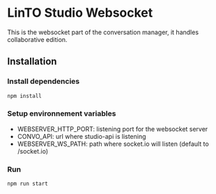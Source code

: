 # LinTO Studio Websocket

This is the websocket part of the conversation manager, it handles collaborative edition.

## Installation

### Install dependencies

```bash
npm install
```

### Setup environnement variables

- WEBSERVER_HTTP_PORT: listening port for the websocket server
- CONVO_API: url where studio-api is listening
- WEBSERVER_WS_PATH: path where socket.io will listen (default to /socket.io)

### Run

```bash
npm run start
```
